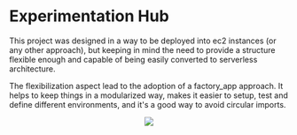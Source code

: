 # Experimentation Hub

This project was designed in a way to be deployed into ec2 instances (or any other approach), but keeping in mind the 
need to provide a structure flexible enough and capable of being easily converted to serverless architecture. 

The flexibilization aspect lead to the adoption of a factory_app approach. It helps to keep things in a modularized 
way, makes it easier to setup, test and define different environments, and it's a good way to avoid circular imports.

<p align="center"><img src="http://dkspinheiro.com/glovo/component_diagram.png" /></p>